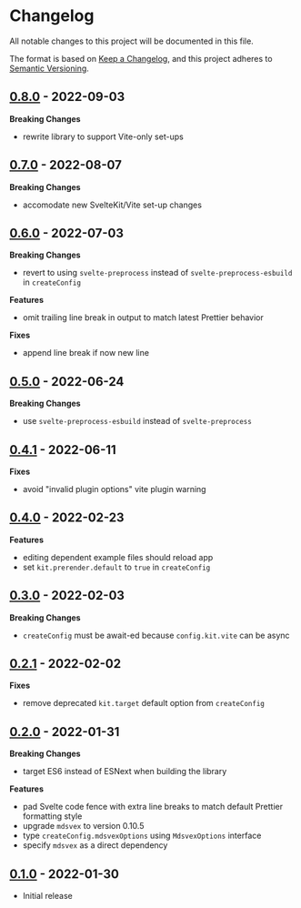 # Changelog

All notable changes to this project will be documented in this file.

The format is based on [Keep a Changelog](https://keepachangelog.com/en/1.0.0/),
and this project adheres to [Semantic Versioning](https://semver.org/spec/v2.0.0.html).

## [0.8.0](https://github.com/metonym/sveldoc/releases/tag/v0.8.0) - 2022-09-03

**Breaking Changes**

- rewrite library to support Vite-only set-ups

## [0.7.0](https://github.com/metonym/sveldoc/releases/tag/v0.7.0) - 2022-08-07

**Breaking Changes**

- accomodate new SvelteKit/Vite set-up changes

## [0.6.0](https://github.com/metonym/sveldoc/releases/tag/v0.6.0) - 2022-07-03

**Breaking Changes**

- revert to using `svelte-preprocess` instead of `svelte-preprocess-esbuild` in `createConfig`

**Features**

- omit trailing line break in output to match latest Prettier behavior

**Fixes**

- append line break if now new line

## [0.5.0](https://github.com/metonym/sveldoc/releases/tag/v0.5.0) - 2022-06-24

**Breaking Changes**

- use `svelte-preprocess-esbuild` instead of `svelte-preprocess`

## [0.4.1](https://github.com/metonym/sveldoc/releases/tag/v0.4.1) - 2022-06-11

**Fixes**

- avoid "invalid plugin options" vite plugin warning

## [0.4.0](https://github.com/metonym/sveldoc/releases/tag/v0.4.0) - 2022-02-23

**Features**

- editing dependent example files should reload app
- set `kit.prerender.default` to `true` in `createConfig`

## [0.3.0](https://github.com/metonym/sveldoc/releases/tag/v0.3.0) - 2022-02-03

**Breaking Changes**

- `createConfig` must be await-ed because `config.kit.vite` can be async

## [0.2.1](https://github.com/metonym/sveldoc/releases/tag/v0.2.1) - 2022-02-02

**Fixes**

- remove deprecated `kit.target` default option from `createConfig`

## [0.2.0](https://github.com/metonym/sveldoc/releases/tag/v0.2.0) - 2022-01-31

**Breaking Changes**

- target ES6 instead of ESNext when building the library

**Features**

- pad Svelte code fence with extra line breaks to match default Prettier formatting style
- upgrade `mdsvex` to version 0.10.5
- type `createConfig.mdsvexOptions` using `MdsvexOptions` interface
- specify `mdsvex` as a direct dependency

## [0.1.0](https://github.com/metonym/sveldoc/releases/tag/v0.1.0) - 2022-01-30

- Initial release
